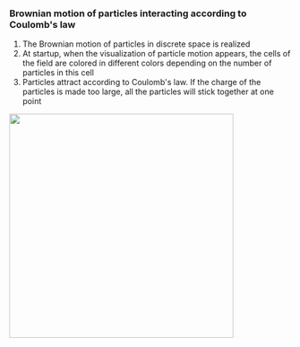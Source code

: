 ### Brownian motion of particles interacting according to Coulomb's law

1. The Brownian motion of particles in discrete space is realized
2. At startup, when the visualization of particle motion appears, the cells of the field are colored in different colors depending on the number of particles in this cell
3. Particles attract according to Coulomb's law. If the charge of the particles is made too large, all the particles will stick together at one point


<img src="https://user-images.githubusercontent.com/78615928/213461962-f2a8d356-a7f9-425a-a002-dbed75c943c6.png" width="400" />
